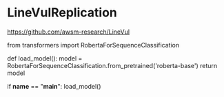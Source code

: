 # LineVulReplication

https://github.com/awsm-research/LineVul


from transformers import RobertaForSequenceClassification

def load_model():
    model = RobertaForSequenceClassification.from_pretrained('roberta-base')
    return model

if __name__ == "__main__":
    load_model()


